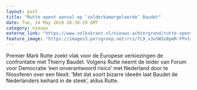 ```yaml
---
layout: post
title: "Rutte opent aanval op ‘zolderkamergeleerde’ Baudet"
date: Tue, 14 May 2019 18:39:19 GMT
category: nieuws
externe_link: "https://www.volkskrant.nl/nieuws-achtergrond/rutte-opent-aanval-op-zolderkamergeleerde-baudet~b6d16f75/"
feature_image: "https://images3.persgroep.net/rcs/fL9_x3xSWIo8pmR-FPxtxtiBrg0/diocontent/148376186/_focus/0.5/0.5/_fill/320/320?appId=93a17a8fd81db0de025c8abd1cca1279&quality=0.85"
---
```


Premier Mark Rutte zoekt vlak voor de Europese verkiezingen de confrontatie met Thierry Baudet. Volgens Rutte neemt de leider van Forum voor Democratie ‘een onverantwoord risico’ met Nederland door te filosoferen over een Nexit. ‘Met dat soort bizarre ideeën laat Baudet de Nederlanders keihard in de steek’, aldus Rutte.
